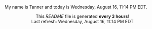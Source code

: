 My name is Tanner and today is Wednesday, August 16, 11:14 PM EDT.

<p align="center">This <i>README</i> file is generated <b>every 3 hours</b>!</br>Last refresh: Wednesday, August 16, 11:14 PM EDT<br /></p>
